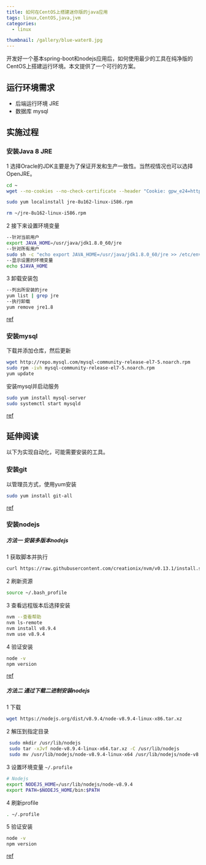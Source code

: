 ```yaml
---
title: 如何在CentOS上搭建迷你版的java应用
tags: linux,CentOS,java,jvm
categories: 
  - linux

thumbnail: /gallery/blue-water8.jpg
---
```


开发好一个基本spring-boot和nodejs应用后，如何使用最少的工具在纯净版的CentOS上搭建运行环境。本文提供了一个可行的方案。

<!-- more -->
## 运行环境需求

* 后端运行环境 JRE 
* 数据库 mysql 

## 实施过程

### 安装Java 8 JRE 

1 选择Oracle的JDK主要是为了保证开发和生产一致性。当然视情况也可以选择OpenJRE。

``` bash
cd ~
wget --no-cookies --no-check-certificate --header "Cookie: gpw_e24=http%3A%2F%2Fwww.oracle.com%2F; oraclelicense=accept-securebackup-cookie" "http://download.oracle.com/otn-pub/java/jdk/8u162-b12/0da788060d494f5095bf8624735fa2f1/jre-8u162-linux-i586.rpm"

sudo yum localinstall jre-8u162-linux-i586.rpm

rm ~/jre-8u162-linux-i586.rpm
```

2 接下来设置环境变量

``` bash
--针对当前用户
export JAVA_HOME=/usr/java/jdk1.8.0_60/jre
--针对所有用户
sudo sh -c "echo export JAVA_HOME=/usr/java/jdk1.8.0_60/jre >> /etc/environment"
--显示设置的环境变量
echo $JAVA_HOME
```

3 卸载安装包

``` bash
--列出所安装的jre
yum list | grep jre
--执行卸载
yum remove jre1.8
```

[ref](https://www.digitalocean.com/community/tutorials/how-to-install-java-on-centos-and-fedora)

### 安装mysql

下载并添加仓库，然后更新

``` bash
wget http://repo.mysql.com/mysql-community-release-el7-5.noarch.rpm
sudo rpm -ivh mysql-community-release-el7-5.noarch.rpm
yum update
```

安装mysql并启动服务

``` bash
sudo yum install mysql-server
sudo systemctl start mysqld
```
[ref](https://linode.com/docs/databases/mysql/how-to-install-mysql-on-centos-7/)

## 延伸阅读

以下为实现自动化，可能需要安装的工具。

### 安装git

以管理员方式，使用yum安装

``` bash
sudo yum install git-all
```

[ref](https://git-scm.com/book/en/v2/Getting-Started-Installing-Git)

### 安装nodejs

##### 方法一 安装多版本nodejs

1 获取脚本并执行 
``` bash
curl https://raw.githubusercontent.com/creationix/nvm/v0.13.1/install.sh | bash
```
2 刷新资源 
``` bash
source ~/.bash_profile
```

3 查看远程版本后选择安装
``` bash
nvm --查看帮助
nvm ls-remote
nvm install v8.9.4
nvm use v8.9.4
 ```

4 验证安装

``` bash
node -v
npm version
```
[ref](https://www.digitalocean.com/community/tutorials/how-to-install-node-js-on-a-centos-7-server)

##### 方法二 通过下载二进制安装nodejs

1 下载 

``` bash
wget https://nodejs.org/dist/v8.9.4/node-v8.9.4-linux-x86.tar.xz
``` 

2 解压到指定目录 

``` bash
 sudo mkdir /usr/lib/nodejs
 sudo tar -xJvf node-v8.9.4-linux-x64.tar.xz -C /usr/lib/nodejs 
 sudo mv /usr/lib/nodejs/node-v8.9.4-linux-x64 /usr/lib/nodejs/node-v8.9.4
 ```

3 设置环境变量 `~/.profile`

``` bash
# Nodejs
export NODEJS_HOME=/usr/lib/nodejs/node-v8.9.4
export PATH=$NODEJS_HOME/bin:$PATH 
```

4 刷新profile

``` bash
. ~/.profile
```

5 验证安装

``` bash
node -v
npm version
```

[ref](https://github.com/nodejs/help/wiki/Installation)








